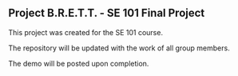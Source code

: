 Project B.R.E.T.T. - SE 101 Final Project
---
This project was created for the SE 101 course.

The repository will be updated with the work of all group members.

The demo will be posted upon completion.